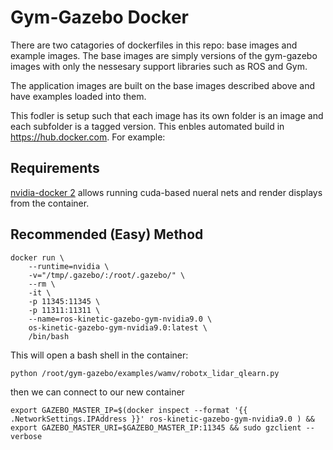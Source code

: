 # Gym-Gazebo Docker
There are two catagories of dockerfiles in this repo: base images and example images.  The base images are simply versions of the gym-gazebo images with only the nessesary support libraries such as ROS and Gym.

The application images are built on the base images described above and have examples loaded into them.

This fodler is setup such that each image has its own folder is an image and each subfolder is a tagged version.  This enbles automated build in https://hub.docker.com. For example:



## Requirements
[nvidia-docker 2](https://github.com/NVIDIA/nvidia-docker) allows running cuda-based nueral nets and render displays from the container.


## Recommended (Easy) Method
```
docker run \
    --runtime=nvidia \
    -v="/tmp/.gazebo/:/root/.gazebo/" \
    --rm \
    -it \
    -p 11345:11345 \
    -p 11311:11311 \
    --name=ros-kinetic-gazebo-gym-nvidia9.0 \
    os-kinetic-gazebo-gym-nvidia9.0:latest \
    /bin/bash
```
This will open a bash shell in the container:
```
python /root/gym-gazebo/examples/wamv/robotx_lidar_qlearn.py
```

then we can connect to our new container 
```
export GAZEBO_MASTER_IP=$(docker inspect --format '{{ .NetworkSettings.IPAddress }}' ros-kinetic-gazebo-gym-nvidia9.0 ) && export GAZEBO_MASTER_URI=$GAZEBO_MASTER_IP:11345 && sudo gzclient --verbose
```


